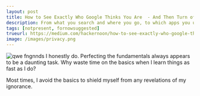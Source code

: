 ```yaml
---
layout: post
title: How to See Exactly Who Google Thinks You Are  - And Then Turn off Their Tracking
description: From what you search and where you go, to which apps you use and the YouTube vides you’ve watched click here to discover your Ads Persona
tags: [notpresent, fornowsuggested]
trueurl: https://medium.com/hackernoon/how-to-see-exactly-who-google-thinks-you-are-and-then-turn-off-their-tracking-94e83183fe36
image: /images/privacy.png
---
```

![qwe]({{site.url}}/images/privacy.png)
fngnnds
I honestly do. Perfecting the fundamentals always appears to be a daunting task. Why waste time on the basics when I learn things as fast as I do?

Most times, I avoid the basics to shield myself from any revelations of my ignorance.
